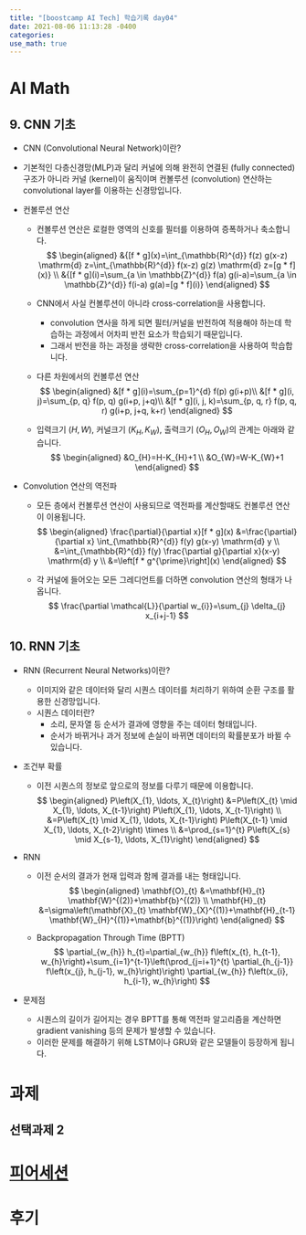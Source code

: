 ```yaml
---
title: "[boostcamp AI Tech] 학습기록 day04"
date: 2021-08-06 11:13:28 -0400
categories:
use_math: true
---
```


# AI Math
## 9. CNN 기초
* CNN (Convolutional Neural Network)이란?
* 기본적인 다층신경망(MLP)과 달리 커널에 의해 완전히 연결된 (fully connected) 구조가 아니라 커널 (kernel)이 움직이며 컨볼루션 (convolution) 연산하는 convolutional layer를 이용하는 신경망입니다.

* 컨볼루션 연산
    * 컨볼루션 연산은 로컬한 영역의 신호를 필터를 이용하여 증폭하거나 축소합니다.
    $$
    \begin{aligned}
    &{[f * g](x)=\int_{\mathbb{R}^{d}} f(z) g(x-z) \mathrm{d} z=\int_{\mathbb{R}^{d}} f(x-z) g(z) \mathrm{d} z=[g * f](x)} \\
    &{[f * g](i)=\sum_{a \in \mathbb{Z}^{d}} f(a) g(i-a)=\sum_{a \in \mathbb{Z}^{d}} f(i-a) g(a)=[g * f](i)}
    \end{aligned}
    $$
    * CNN에서 사실 컨볼루션이 아니라 cross-correlation을 사용합니다. 
        * convolution 연사을 하게 되면 필터/커널을 반전하여 적용해야 하는데 학습하는 과정에서 어차피 반전 요소가 학습되기 때문입니다.
        * 그래서 반전을 하는 과정을 생략한 cross-correlation을 사용하여 학습합니다.

    * 다른 차원에서의 컨볼루션 연산
    $$
    \begin{aligned}
    &[f * g](i)=\sum_{p=1}^{d} f(p) g(i+p)\\
    &[f * g](i, j)=\sum_{p, q} f(p, q) g(i+p, j+q)\\
    &[f * g](i, j, k)=\sum_{p, q, r} f(p, q, r) g(i+p, j+q, k+r)
    \end{aligned}
    $$

    * 입력크기 $(H, W)$, 커널크기 $\left(K_{H}, K_{W}\right)$, 출력크기 $\left(O_{H}, O_{W}\right)$의 관계는 아래와 같습니다.
    $$
    \begin{aligned}
    &O_{H}=H-K_{H}+1 \\
    &O_{W}=W-K_{W}+1
    \end{aligned}
    $$

* Convolution 연산의 역전파
    * 모든 층에서 컨볼루션 연산이 사용되므로 역전파를 계산할때도 컨볼루션 연산이 이용됩니다.
    $$
    \begin{aligned}
    \frac{\partial}{\partial x}[f * g](x) &=\frac{\partial}{\partial x} \int_{\mathbb{R}^{d}} f(y) g(x-y) \mathrm{d} y \\
    &=\int_{\mathbb{R}^{d}} f(y) \frac{\partial g}{\partial x}(x-y) \mathrm{d} y \\
    &=\left[f * g^{\prime}\right](x)
    \end{aligned}
    $$

    * 각 커널에 들어오는 모든 그레디언트를 더하면 convolution 연산의 형태가 나옵니다.
    $$
    \frac{\partial \mathcal{L}}{\partial w_{i}}=\sum_{j} \delta_{j} x_{i+j-1}
    $$

## 10. RNN 기초
* RNN (Recurrent Neural Networks)이란?
    * 이미지와 같은 데이터와 달리 시퀀스 데이터를 처리하기 위하여 순환 구조를 활용한 신경망입니다.
    * 시퀀스 데이터란?
        * 소리,  문자열 등 순서가 결과에 영향을 주는 데이터 형태입니다.
        * 순서가 바뀌거나 과거 정보에 손실이 바뀌면 데이터의 확률분포가 바뀔 수 있습니다.

* 조건부 확률
    * 이전 시퀀스의 정보로 앞으로의 정보를 다루기 때문에 이용합니다.
    $$
    \begin{aligned}
    P\left(X_{1}, \ldots, X_{t}\right) &=P\left(X_{t} \mid X_{1}, \ldots, X_{t-1}\right) P\left(X_{1}, \ldots, X_{t-1}\right) \\
    &=P\left(X_{t} \mid X_{1}, \ldots, X_{t-1}\right) P\left(X_{t-1} \mid X_{1}, \ldots, X_{t-2}\right) \times \\
    &=\prod_{s=1}^{t} P\left(X_{s} \mid X_{s-1}, \ldots, X_{1}\right)
    \end{aligned}
    $$

* RNN
    * 이전 순서의 결과가 현재 입력과 함께 결과를 내는 형태입니다.
    $$
    \begin{aligned}
    \mathbf{O}_{t} &=\mathbf{H}_{t} \mathbf{W}^{(2)}+\mathbf{b}^{(2)} \\
    \mathbf{H}_{t} &=\sigma\left(\mathbf{X}_{t} \mathbf{W}_{X}^{(1)}+\mathbf{H}_{t-1} \mathbf{W}_{H}^{(1)}+\mathbf{b}^{(1)}\right)
    \end{aligned}
    $$

    * Backpropagation Through Time (BPTT)
    $$
    \partial_{w_{h}} h_{t}=\partial_{w_{h}} f\left(x_{t}, h_{t-1}, w_{h}\right)+\sum_{i=1}^{t-1}\left(\prod_{j=i+1}^{t} \partial_{h_{j-1}} f\left(x_{j}, h_{j-1}, w_{h}\right)\right) \partial_{w_{h}} f\left(x_{i}, h_{i-1}, w_{h}\right)
    $$

* 문제점
    * 시퀀스의 길이가 길어지는 경우 BPTT를 통해 역전파 알고리즘을 계산하면 gradient vanishing 등의 문제가 발생할 수 있습니다.
    * 이러한 문제를 해결하기 위해 LSTM이나 GRU와 같은 모델들이 등장하게 됩니다.

# 과제
## 선택과제 2


# [피어세션](https://hackmd.io/@ai17/HyHlrP5kK)

# 후기